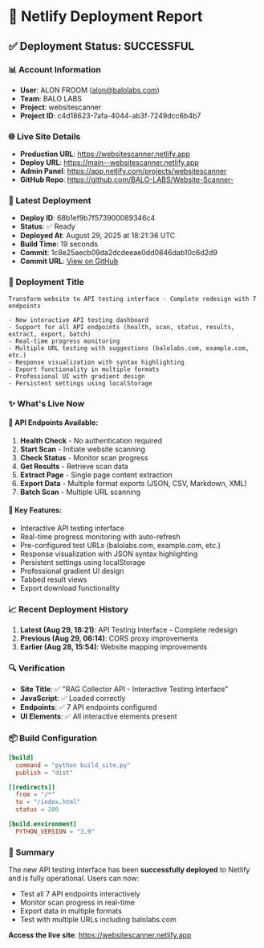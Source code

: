 # 🚀 Netlify Deployment Report

## ✅ Deployment Status: **SUCCESSFUL**

### 📊 Account Information
- **User**: ALON FROOM (alon@balolabs.com)
- **Team**: BALO LABS
- **Project**: websitescanner
- **Project ID**: c4d18623-7afa-4044-ab3f-7249dcc6b4b7

### 🌐 Live Site Details
- **Production URL**: https://websitescanner.netlify.app
- **Deploy URL**: https://main--websitescanner.netlify.app
- **Admin Panel**: https://app.netlify.com/projects/websitescanner
- **GitHub Repo**: https://github.com/BALO-LABS/Website-Scanner-

### 📅 Latest Deployment
- **Deploy ID**: 68b1ef9b7f573900089346c4
- **Status**: ✅ Ready
- **Deployed At**: August 29, 2025 at 18:21:36 UTC
- **Build Time**: 19 seconds
- **Commit**: 1c8e25aecb09da2dcdeeae0dd0846dab10c6d2d9
- **Commit URL**: [View on GitHub](https://github.com/BALO-LABS/Website-Scanner-/commit/1c8e25aecb09da2dcdeeae0dd0846dab10c6d2d9)

### 🎯 Deployment Title
```
Transform website to API testing interface - Complete redesign with 7 endpoints

- New interactive API testing dashboard
- Support for all API endpoints (health, scan, status, results, extract, export, batch)
- Real-time progress monitoring
- Multiple URL testing with suggestions (balolabs.com, example.com, etc.)
- Response visualization with syntax highlighting
- Export functionality in multiple formats
- Professional UI with gradient design
- Persistent settings using localStorage
```

### ✨ What's Live Now

#### 🔧 API Endpoints Available:
1. **Health Check** - No authentication required
2. **Start Scan** - Initiate website scanning
3. **Check Status** - Monitor scan progress
4. **Get Results** - Retrieve scan data
5. **Extract Page** - Single page content extraction
6. **Export Data** - Multiple format exports (JSON, CSV, Markdown, XML)
7. **Batch Scan** - Multiple URL scanning

#### 🌟 Key Features:
- Interactive API testing interface
- Real-time progress monitoring with auto-refresh
- Pre-configured test URLs (balolabs.com, example.com, etc.)
- Response visualization with JSON syntax highlighting
- Persistent settings using localStorage
- Professional gradient UI design
- Tabbed result views
- Export download functionality

### 📈 Recent Deployment History
1. **Latest (Aug 29, 18:21)**: API Testing Interface - Complete redesign
2. **Previous (Aug 29, 06:14)**: CORS proxy improvements
3. **Earlier (Aug 28, 15:54)**: Website mapping improvements

### 🔍 Verification
- **Site Title**: ✅ "RAG Collector API - Interactive Testing Interface"
- **JavaScript**: ✅ Loaded correctly
- **Endpoints**: ✅ 7 API endpoints configured
- **UI Elements**: ✅ All interactive elements present

### 📦 Build Configuration
```toml
[build]
  command = "python build_site.py"
  publish = "dist"

[[redirects]]
  from = "/*"
  to = "/index.html"
  status = 200

[build.environment]
  PYTHON_VERSION = "3.9"
```

### 🎉 Summary
The new API testing interface has been **successfully deployed** to Netlify and is fully operational. Users can now:
- Test all 7 API endpoints interactively
- Monitor scan progress in real-time
- Export data in multiple formats
- Test with multiple URLs including balolabs.com

**Access the live site**: https://websitescanner.netlify.app